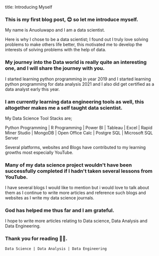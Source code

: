 title: Introducing Myself

### This is my first blog post, 😊 so let me introduce myself. 

My name is Anuoluwapo and I am a data scientist. 

Here is why I chose to be a data scientist; I found out I truly love solving problems to make others life better, this motivated me to develop the interests of solving problems with the help of data. 

### My journey into the Data world is really quite an interesting one, and I will share the journey with you. 

I started learning python programming in year 2019 and I started learning python programming for data analysis 2021 and I also did get certified as a data analyst early this year. 

### I am currently learning data engineering tools as well, this altogether makes me a self taught data scientist. 

My Data Science Tool Stacks are; 

Python Programming | R Programming | Power BI | Tableau | Excel | Rapid Miner Studio | MongoDB | Open Office Calc | Postgre SQL | Microsoft SQL Server 

Several platforms, websites and Blogs have contributed to my learning growths most especially YouTube. 

### Many of my data science project wouldn't have been successfully completed if I hadn't taken several lessons from YouTube. 

I have several blogs I would like to mention but i would love to talk about them as I continue to write more articles and reference such blogs and websites as I write my data science journals. 

### God has helped me thus far and I am grateful. 

I hope to write more articles relating to Data science, Data Analysis and Data Engineering. 

### Thank you for reading 🙏🏽.

```
Data Science | Data Analysis | Data Engineering 

```

